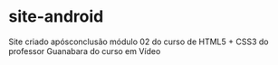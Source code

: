 # site-android
 Site criado apósconclusão módulo 02 do curso de HTML5 + CSS3 do professor Guanabara do curso em Vídeo
